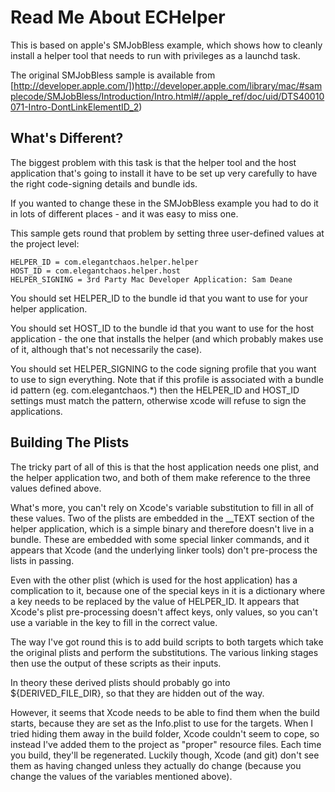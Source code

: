 Read Me About ECHelper
======================

This is based on apple's SMJobBless example, which shows how to cleanly install a helper tool that needs to run with privileges as a launchd task.

The original SMJobBless sample is available from [http://developer.apple.com/])http://developer.apple.com/library/mac/#samplecode/SMJobBless/Introduction/Intro.html#//apple_ref/doc/uid/DTS40010071-Intro-DontLinkElementID_2)

What's Different?
-----------------

The biggest problem with this task is that the helper tool and the host application that's going to install it have to be set up very carefully to have the right code-signing details and bundle ids.

If you wanted to change these in the SMJobBless example you had to do it in lots of different places - and it was easy to miss one.

This sample gets round that problem by setting three user-defined values at the project level:


    HELPER_ID = com.elegantchaos.helper.helper
    HOST_ID = com.elegantchaos.helper.host
    HELPER_SIGNING = 3rd Party Mac Developer Application: Sam Deane


You should set HELPER_ID to the bundle id that you want to use for your helper application.

You should set HOST_ID to the bundle id that you want to use for the host application - the one that installs the helper (and which probably makes use of it, although that's not necessarily the case).

You should set HELPER_SIGNING to the code signing profile that you want to use to sign everything. Note that if this profile is associated with a bundle id pattern (eg. com.elegantchaos.*) then the HELPER_ID and HOST_ID settings must match the pattern, otherwise xcode will refuse to sign the applications.


Building The Plists
-------------------

The tricky part of all of this is that the host application needs one plist, and the helper application two, and both of them make reference to the three values defined above.

What's more, you can't rely on Xcode's variable substitution to fill in all of these values. Two of the plists are embedded in the __TEXT section of the helper application, which is a simple binary and therefore doesn't live in a bundle. These are embedded with some special linker commands, and it appears that Xcode (and the underlying linker tools) don't pre-process the lists in passing.

Even with the other plist (which is used for the host application) has a complication to it, because one of the special keys in it is a dictionary where a key needs to be replaced by the value of HELPER_ID. It appears that Xcode's plist pre-processing doesn't affect keys, only values, so you can't use a variable in the key to fill in the correct value.

The way I've got round this is to add build scripts to both targets which take the original plists and perform the substitutions. The various linking stages then use the output of these scripts as their inputs.

In theory these derived plists should probably go into ${DERIVED_FILE_DIR}, so that they are hidden out of the way. 

However, it seems that Xcode needs to be able to find them when the build starts, because they are set as the Info.plist to use for the targets. When I tried hiding them away in the build folder, Xcode couldn't seem to cope, so instead I've added them to the project as "proper" resource files. Each time you build, they'll be regenerated. Luckily though, Xcode (and git) don't see them as having changed unless they actually do change (because you change the values of the variables mentioned above).
